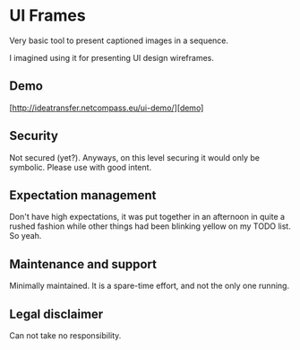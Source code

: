 # UI Frames

Very basic tool to present captioned images in a sequence.

I imagined using it for presenting UI design wireframes.

## Demo

[http://ideatransfer.netcompass.eu/ui-demo/][demo]

## Security

Not secured (yet?). Anyways, on this level securing it would only be symbolic. Please use with good intent.


## Expectation management

Don't have high expectations, it was put together in an afternoon in quite a
rushed fashion while other things had been blinking yellow on my TODO list. So
yeah.

## Maintenance and support

Minimally maintained. It is a spare-time effort, and not the only one running.

## Legal disclaimer

Can not take no responsibility.

[demo]: http://ideatransfer.netcompass.eu/ui-demo/
